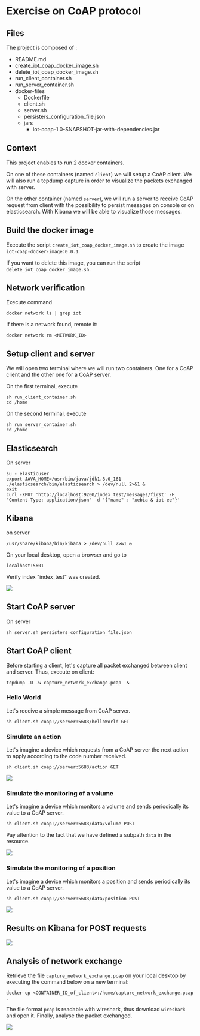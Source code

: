 # Exercise on CoAP protocol

## Files

The project is composed of :

- README.md
- create_iot_coap_docker_image.sh
- delete_iot_coap_docker_image.sh
- run_client_container.sh
- run_server_container.sh
- docker-files
  - Dockerfile
  - client.sh
  - server.sh
  - persisters_configuration_file.json
  - jars
    - iot-coap-1.0-SNAPSHOT-jar-with-dependencies.jar

## Context

This project enables to run 2 docker containers.

On one of these containers (named `client`) we will setup a  CoAP client. We will also run a tcpdump capture in order to visualize the packets exchanged with server.

On the other container (named `server`), we will run a server to receive CoAP request from client with the possibility to persist messages on console or on elasticsearch. With Kibana we will be able to visualize those messages. 

## Build the docker image

Execute the script `create_iot_coap_docker_image.sh` to create the image `iot-coap-docker-image:0.0.1`.

If you want to delete this image, you can run the script `delete_iot_coap_docker_image.sh`.

## Network verification

Execute command

	docker network ls | grep iot

If there is a network found, remote it:

	docker network rm <NETWORK_ID>

## Setup client and server

We will open two terminal where we will run two containers. One for a CoAP client and the other one for a CoAP server.

On the first terminal, execute

	sh run_client_container.sh
	cd /home

On the second terminal, execute

	sh run_server_container.sh
	cd /home

## Elasticsearch

On server 

	su - elasticuser
	export JAVA_HOME=/usr/bin/java/jdk1.8.0_161
	./elasticsearch/bin/elasticsearch > /dev/null 2>&1 &
	exit
	curl -XPUT 'http://localhost:9200/index_test/messages/first' -H "Content-Type: application/json" -d '{"name" : "xebia & iot-ee"}'

## Kibana

on server

	/usr/share/kibana/bin/kibana > /dev/null 2>&1 &
	
On your local desktop, open a browser and go to 

	localhost:5601

Verify index "index_test" was created.

![](images/test_elasticsearch.png)

## Start CoAP server
	
On server

	sh server.sh persisters_configuration_file.json

## Start CoAP client

Before starting a client, let's capture all packet exchanged between client and server. Thus, execute on client:

	tcpdump -U -w capture_network_exchange.pcap  &

### Hello World

Let's receive a simple message from CoAP server.

	sh client.sh coap://server:5683/helloWorld GET

### Simulate an action

Let's imagine a device which requests from a CoAP server the next action to apply according to the code number received.

	sh client.sh coap://server:5683/action GET

![](images/helloWorld_and_action.png)

### Simulate the monitoring of a volume

Let's imagine a device which monitors a volume and sends periodically its value to a CoAP server.

	sh client.sh coap://server:5683/data/volume POST

Pay attention to the fact that we have defined a subpath `data` in the resource.

![](images/volume.png)

### Simulate the monitoring of a position

Let's imagine a device which monitors a position and sends periodically its value to a CoAP server.

	sh client.sh coap://server:5683/data/position POST

![](images/position.png)

## Results on Kibana for POST requests

![](images/kibana_results.png)

## Analysis of network exchange

Retrieve the file `capture_network_exchange.pcap` on your local desktop by executing the command below on a new terminal:

	docker cp <CONTAINER_ID_of_client>:/home/capture_network_exchange.pcap .

The file format `pcap` is readable with wireshark, thus download `wireshark` and open it. Finally, analyse the packet exchanged.

![](images/wireshark.png)

